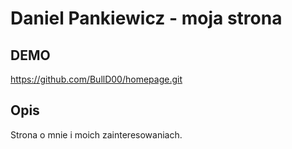 # Daniel Pankiewicz - moja strona

## DEMO
https://github.com/BullD00/homepage.git

## Opis

Strona o mnie i moich zainteresowaniach.
